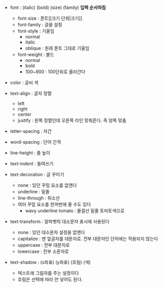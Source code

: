 - font : (italic) (bold) (size) (family) **입력 순서따짐**
	- font-size : 폰트[[크기 단위|크기]]
	- font-family : 글꼴 설정
	- font-style : 기울임 
		- normal
		- italic
		- oblique : 원래 폰트 그대로 기울임
	- font-weight : 볼드
		- normal
		- bold
		- 100~900 : 100단위로 올라간다

- color : 글씨 색

- text-align : 글자 정렬
	- left
	- right
	- center
	- justify : 왼쪽 정렬인데 오른쪽 라인 맞춰준다. 즉 양쪽 맞춤

- letter-spacing : 자간
- word-spacing : 단어 간격
- line-height : 줄 높이
- text-indent : 들여쓰기

- text-decoration : 글 꾸미기
	- none : 있던 꾸밈 요소를 없앤다
	- underline : 밑줄
	- line-through : 취소선
	- 여러 꾸밈 요소를 한꺼번에 줄 수도 있다
		- wavy underline tomato : 물결선 밑줄 토마토색으로

- text-transform : 알파벳의 대소문자 표시에 사용된다
	- none : 있던 대소문자 설정을 없앤다
	- capitalize : 맨 앞글자를 대문자로. 전부 대문자인 단어에는 적용되지 않는다
	- uppercase : 전부 대문자로
	- lowercase : 전부 소문자로

- text-shadow : (x좌표) (y좌표) (흐림) (색)
	- 텍스트에 그림자를 주는 설정이다
	- 흐림은 선택에 따라 안 넣어도 된다. 
